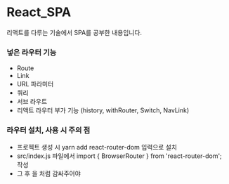 # React_SPA
리액트를 다루는 기술에서 SPA를 공부한 내용입니다.
### 넣은 라우터 기능
- Route
- Link
- URL 파라미터
- 쿼리
- 서브 라우트
- 리액트 라우터 부가 기능 (history, withRouter, Switch, NavLink)
### 라우터 설치, 사용 시 주의 점
- 프로젝트 생성 시 yarn add react-router-dom 입력으로 설치
-  src/index.js 파일에서 import { BrowserRouter } from 'react-router-dom'; 작성 
- 그 후 <App />을 <BrowserRouter> <App /> </BrowserRouter> 처럼 감싸주어야 
